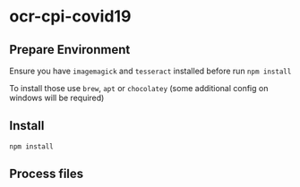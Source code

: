 # ocr-cpi-covid19

## Prepare Environment

Ensure you have `imagemagick` and `tesseract` installed before run `npm install`

To install those use `brew`, `apt` or `chocolatey` (some additional config on windows will be required)

## Install

`npm install`

## Process files

### 